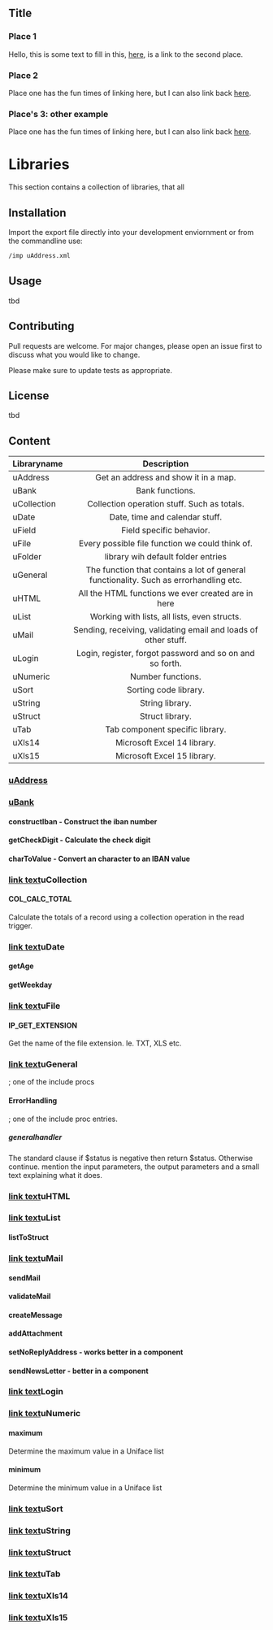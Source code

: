 ## Title

### Place 1

Hello, this is some text to fill in this, [here](#place-2), is a link to the second place.

### Place 2

Place one has the fun times of linking here, but I can also link back [here](#place-1).

### Place's 3: other example

Place one has the fun times of linking here, but I can also link back [here](#places-3-other-example).


# Libraries
This section contains a collection of libraries, that all 

## Installation

Import the export file directly into your development enviornment or from the commandline use:

```bash
/imp uAddress.xml
```

## Usage
tbd

## Contributing
Pull requests are welcome. For major changes, please open an issue first to discuss what you would like to change.

Please make sure to update tests as appropriate.

## License
tbd

## Content

| Libraryname   | Description   |
| ------------- |:-------------:|
| <a name="uAddress">uAddress</a>       | Get an address and show it in a map. |
| <a name="uBank">uBank</a>             | Bank functions. |
| <a name="uCollection">uCollection</a> | Collection operation stuff. Such as totals. |
| <a name="uDate">uDate</a>             | Date, time and calendar stuff. |
| <a name="uField">uField</a>           | Field specific behavior. |
| <a name="uFile">uFile</a>             | Every possible file function we could think of. |
| <a name="uFolder">uFolder</a>         | library wih default folder entries |
| <a name="uGeneral">uGeneral</a>       | The function that contains a lot of general functionality. Such as errorhandling etc. |
| <a name="uHTML">uHTML</a>             | All the HTML functions we ever created are in here |
| <a name="uList">uList</a>             | Working with lists, all lists, even structs. |
| <a name="uMail">uMail</a>             | Sending, receiving, validating email and loads of other stuff. |
| <a name="uLogin">uLogin</a>           | Login, register, forgot password and so on and so forth. |
| <a name="uNumeric">uNumeric</a>       | Number functions. |
| <a name="uSort">uSort</a>             | Sorting code library. |
| <a name="uString">uString</a>         | String library. |
| <a name="uStruct">uStruct</a>         | Struct library. |
| <a name="uTab">uTab</a>               | Tab component specific library. |
| <a name="uXls14">uXls14</a>           | Microsoft Excel 14 library. |
| <a name="uXls15">uXls15</a>           | Microsoft Excel 15 library. |

### [uAddress](#uAddress)
### [uBank](#uBank)
#### constructIban - Construct the iban number
#### getCheckDigit - Calculate the check digit
#### charToValue - Convert an character to an IBAN value 


### [link text](#uCollection)uCollection
#### COL_CALC_TOTAL
Calculate the totals of a record using a collection operation in the read trigger. 

### [link text](#uDate)uDate
#### getAge
#### getWeekday

### [link text](#uFile)uFile
#### IP_GET_EXTENSION
Get the name of the file extension. Ie. TXT, XLS etc. 

### [link text](#uGeneral)uGeneral      

; one of the include procs
#### ErrorHandling

; one of the include proc entries. 
##### generalhandler
The standard clause if $status is negative then return $status. Otherwise continue.
mention the input parameters, the output parameters and a small text explaining what it does. 



### [link text](#uHTML)uHTML

### [link text](#uList)uList
#### listToStruct


### [link text](#uMail)uMail
#### sendMail
#### validateMail
#### createMessage 
#### addAttachment
#### setNoReplyAddress		- works better in a component 
#### sendNewsLetter 		- better in a component



### [link text](#Login)Login
### [link text](#uNumeric)uNumeric
#### maximum 
Determine the maximum value in a Uniface list 
#### minimum 
Determine the minimum value in a Uniface list 

### [link text](#uSort)uSort
### [link text](#uString)uString
### [link text](#uStruct)uStruct
### [link text](#uTab)uTab
### [link text](#uXls14)uXls14
### [link text](#uXls15)uXls15
